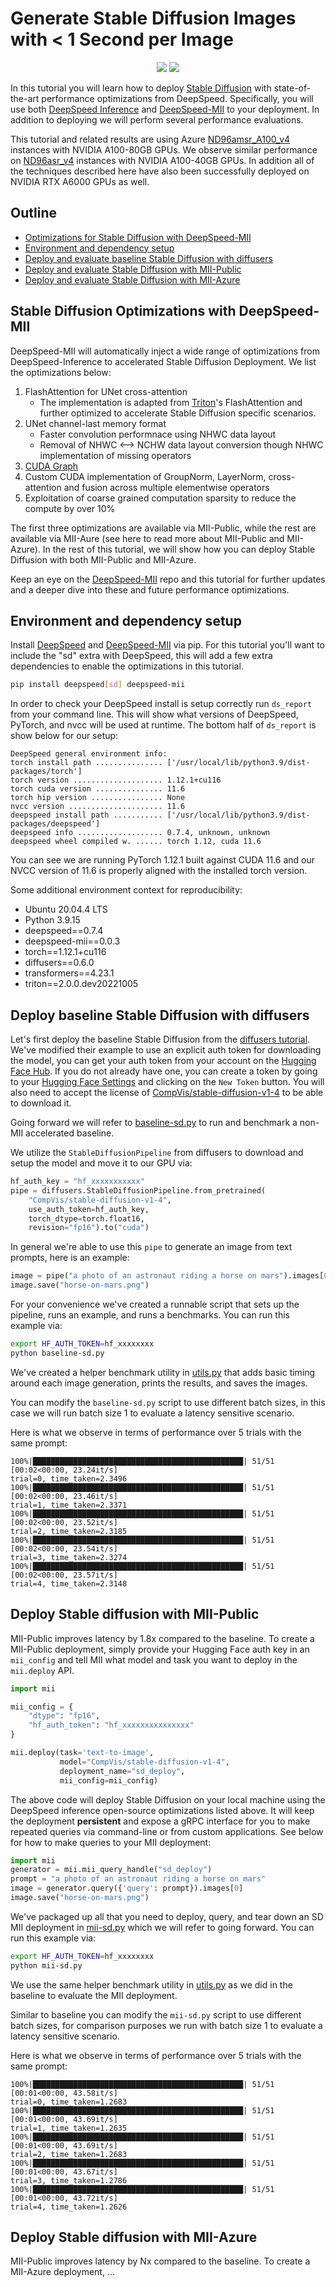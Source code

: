 # Generate Stable Diffusion Images with < 1 Second per Image

<div align="center">
 <img src="../../../docs/images/sd-hero.png#gh-light-mode-only">
 <img src="../../../docs/images/sd-hero-dark.png#gh-dark-mode-only">
</div>

In this tutorial you will learn how to deploy [Stable Diffusion](https://huggingface.co/CompVis/stable-diffusion-v1-4) with state-of-the-art performance optimizations from DeepSpeed. Specifically, you will use both [DeepSpeed Inference](https://github.com/microsoft/deepspeed) and [DeepSpeed-MII](https://github.com/microsoft/deepspeed-mii) to your deployment. In addition to deploying we will perform several performance evaluations.

This tutorial and related results are using Azure [ND96amsr\_A100\_v4](https://learn.microsoft.com/en-us/azure/virtual-machines/nda100-v4-series) instances with NVIDIA A100-80GB GPUs. We observe similar performance on [ND96asr\_v4](https://learn.microsoft.com/en-us/azure/virtual-machines/nda100-v4-series) instances with NVIDIA A100-40GB GPUs. In addition all of the techniques described here have also been successfully deployed on NVIDIA RTX A6000 GPUs as well.

## Outline
* [Optimizations for Stable Diffusion with DeepSpeed-MII](#optimizations)
* [Environment and dependency setup](#environment-and-dependency-setup)
* [Deploy and evaluate baseline Stable Diffusion with diffusers](#deploy-baseline-stable-diffusion-with-diffusers)
* [Deploy and evaluate Stable Diffusion with MII-Public](#deploy-mii-with-MII-Public)
* [Deploy and evaluate Stable Diffusion with MII-Azure](#deploy-mii-with-MII-Azure)

## Stable Diffusion Optimizations with DeepSpeed-MII

DeepSpeed-MII will automatically inject a wide range of optimizations from DeepSpeed-Inference to accelerated Stable Diffusion Deployment. We list the optimizations below: 

1. FlashAttention for UNet cross-attention
    * The implementation is adapted from [Triton](https://github.com/openai/triton)'s FlashAttention and further optimized to accelerate Stable Diffusion specific scenarios.
4. UNet channel-last memory format 
    * Faster convolution performnace using NHWC data layout   
    * Removal of NHWC <--> NCHW data layout conversion though NHWC implementation of missing operators 
3. [CUDA Graph](https://developer.nvidia.com/blog/cuda-graphs/)
5. Custom CUDA implementation of GroupNorm, LayerNorm, cross-attention and fusion across multiple elementwise operators
8. Exploitation of coarse grained computation sparsity to reduce the compute by over 10% 

The first three optimizations are available via MII-Public, while the rest are available via MII-Aure (see here to read more about MII-Public and MII-Azure). In the rest of this tutorial, we will show how you can deploy Stable Diffusion with both MII-Public and MII-Azure. 

Keep an eye on the [DeepSpeed-MII](https://github.com/microsoft/deepspeed-mii) repo and this tutorial for further updates and a deeper dive into these and future performance optimizations.

## Environment and dependency setup

Install [DeepSpeed](https://pypi.org/project/deepspeed/) and [DeepSpeed-MII](https://pypi.org/project/mii/) via pip. For this tutorial you'll want to include the "sd" extra with DeepSpeed, this will add a few extra dependencies to enable the optimizations in this tutorial.

```bash
pip install deepspeed[sd] deepspeed-mii
```

In order to check your DeepSpeed install is setup correctly run `ds_report` from your command line. This will show what versions of DeepSpeed, PyTorch, and nvcc will be used at runtime. The bottom half of `ds_report` is show below for our setup:

```
DeepSpeed general environment info:
torch install path ............... ['/usr/local/lib/python3.9/dist-packages/torch']
torch version .................... 1.12.1+cu116
torch cuda version ............... 11.6
torch hip version ................ None
nvcc version ..................... 11.6
deepspeed install path ........... ['/usr/local/lib/python3.9/dist-packages/deepspeed']
deepspeed info ................... 0.7.4, unknown, unknown
deepspeed wheel compiled w. ...... torch 1.12, cuda 11.6
```

You can see we are running PyTorch 1.12.1 built against CUDA 11.6 and our NVCC version of 11.6 is properly aligned with the installed torch version.

Some additional environment context for reproducibility:
* Ubuntu 20.04.4 LTS
* Python 3.9.15
* deepspeed==0.7.4
* deepspeed-mii==0.0.3
* torch==1.12.1+cu116
* diffusers==0.6.0
* transformers==4.23.1
* triton==2.0.0.dev20221005

## Deploy baseline Stable Diffusion with diffusers

Let's first deploy the baseline Stable Diffusion from the [diffusers tutorial](https://github.com/huggingface/diffusers#text-to-image-generation-with-stable-diffusion). We've modified their example to use an explicit auth token for downloading the model, you can get your auth token from your account on the [Hugging Face Hub](https://huggingface.co/settings/tokens). If you do not already have one, you can create a token by going to your [Hugging Face Settings](https://huggingface.co/settings/tokens) and clicking on the `New Token` button. You will also need to accept the license of [CompVis/stable-diffusion-v1-4](https://huggingface.co/CompVis/stable-diffusion-v1-4) to be able to download it.

Going forward we will refer to [baseline-sd.py](baseline-sd.py) to run and benchmark a non-MII accelerated baseline.

We utilize the `StableDiffusionPipeline` from diffusers to download and setup the model and move it to our GPU via:

```python
hf_auth_key = "hf_xxxxxxxxxxx"
pipe = diffusers.StableDiffusionPipeline.from_pretrained(
    "CompVis/stable-diffusion-v1-4",
    use_auth_token=hf_auth_key,
    torch_dtype=torch.float16,
    revision="fp16").to("cuda")
```

In general we're able to use this `pipe` to generate an image from text prompts, here is an example:

```python
image = pipe("a photo of an astronaut riding a horse on mars").images[0]
image.save("horse-on-mars.png")
```

For your convenience we've created a runnable script that sets up the pipeline, runs an example, and runs a benchmarks. You can run this example via:

```bash
export HF_AUTH_TOKEN=hf_xxxxxxxx
python baseline-sd.py
```

We've created a helper benchmark utility in [utils.py](utils.py) that adds basic timing around each image generation, prints the results, and saves the images.

You can modify the `baseline-sd.py` script to use different batch sizes, in this case we will run batch size 1 to evaluate a latency sensitive scenario.

Here is what we observe in terms of performance over 5 trials with the same prompt:

```
100%|███████████████████████████████████████████████| 51/51 [00:02<00:00, 23.24it/s]
trial=0, time_taken=2.3496
100%|███████████████████████████████████████████████| 51/51 [00:02<00:00, 23.46it/s]
trial=1, time_taken=2.3371
100%|███████████████████████████████████████████████| 51/51 [00:02<00:00, 23.52it/s]
trial=2, time_taken=2.3185
100%|███████████████████████████████████████████████| 51/51 [00:02<00:00, 23.54it/s]
trial=3, time_taken=2.3274
100%|███████████████████████████████████████████████| 51/51 [00:02<00:00, 23.57it/s]
trial=4, time_taken=2.3148
```

## Deploy Stable diffusion with MII-Public

MII-Public improves latency by 1.8x compared to the baseline. To create a  MII-Public deployment, simply provide your Hugging Face auth key in an `mii_config` and tell MII what model and task you want to deploy in the `mii.deploy` API.

```python
import mii

mii_config = {
    "dtype": "fp16",
    "hf_auth_token": "hf_xxxxxxxxxxxxxxx"
}

mii.deploy(task='text-to-image',
           model="CompVis/stable-diffusion-v1-4",
           deployment_name="sd_deploy",
           mii_config=mii_config)
```

The above code will deploy Stable Diffusion on your local machine using the DeepSpeed inference open-source optimizations listed above. It will keep the deployment **persistent** and expose a gRPC interface for you to make repeated queries via command-line or from custom applications. See below for how to make queries to your MII deployment:

```python
import mii
generator = mii.mii_query_handle("sd_deploy")
prompt = "a photo of an astronaut riding a horse on mars"
image = generator.query({'query': prompt}).images[0]
image.save("horse-on-mars.png")
```

We've packaged up all that you need to deploy, query, and tear down an SD MII deployment in [mii-sd.py](mii-sd.py) which we will refer to going forward. You can run this example via:

```bash
export HF_AUTH_TOKEN=hf_xxxxxxxx
python mii-sd.py
```

We use the same helper benchmark utility in [utils.py](utils.py) as we did in the baseline to evaluate the MII deployment.

Similar to baseline you can modify the `mii-sd.py` script to use different batch sizes, for comparison purposes we run with batch size 1 to evaluate a latency sensitive scenario.

Here is what we observe in terms of performance over 5 trials with the same prompt:

```
100%|███████████████████████████████████████████████| 51/51 [00:01<00:00, 43.58it/s]
trial=0, time_taken=1.2683
100%|███████████████████████████████████████████████| 51/51 [00:01<00:00, 43.69it/s]
trial=1, time_taken=1.2635
100%|███████████████████████████████████████████████| 51/51 [00:01<00:00, 43.69it/s]
trial=2, time_taken=1.2683
100%|███████████████████████████████████████████████| 51/51 [00:01<00:00, 43.67it/s]
trial=3, time_taken=1.2786
100%|███████████████████████████████████████████████| 51/51 [00:01<00:00, 43.72it/s]
trial=4, time_taken=1.2626
```
## Deploy Stable diffusion with MII-Azure

MII-Public improves latency by Nx compared to the baseline. To create a  MII-Azure deployment, ...
